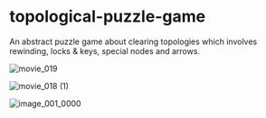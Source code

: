 # topological-puzzle-game
An abstract puzzle game about clearing topologies which involves rewinding, locks &amp; keys, special nodes and arrows.

![movie_019](https://github.com/AhmetBgr/topological-puzzle-game/assets/51510899/bcb46591-6051-4567-a6dd-34a48a3f93d4)

![movie_018 (1)](https://github.com/AhmetBgr/topological-puzzle-game/assets/51510899/17b5d657-00ab-446f-9939-cfe676e3e76a)

![image_001_0000](https://github.com/AhmetBgr/topological-puzzle-game/assets/51510899/b55fec51-2386-4edd-b919-69caaf296db4)
